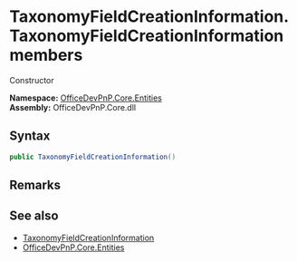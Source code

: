 # TaxonomyFieldCreationInformation.TaxonomyFieldCreationInformation members 
 Constructor   

**Namespace:** [OfficeDevPnP.Core.Entities](OfficeDevPnP.Core.Entities.md)  
**Assembly:** OfficeDevPnP.Core.dll  
## Syntax
```C#
public TaxonomyFieldCreationInformation()
```
## Remarks
  
## See also
- [TaxonomyFieldCreationInformation](OfficeDevPnP.Core.Entities.TaxonomyFieldCreationInformation.md)
- [OfficeDevPnP.Core.Entities](OfficeDevPnP.Core.Entities.md)
